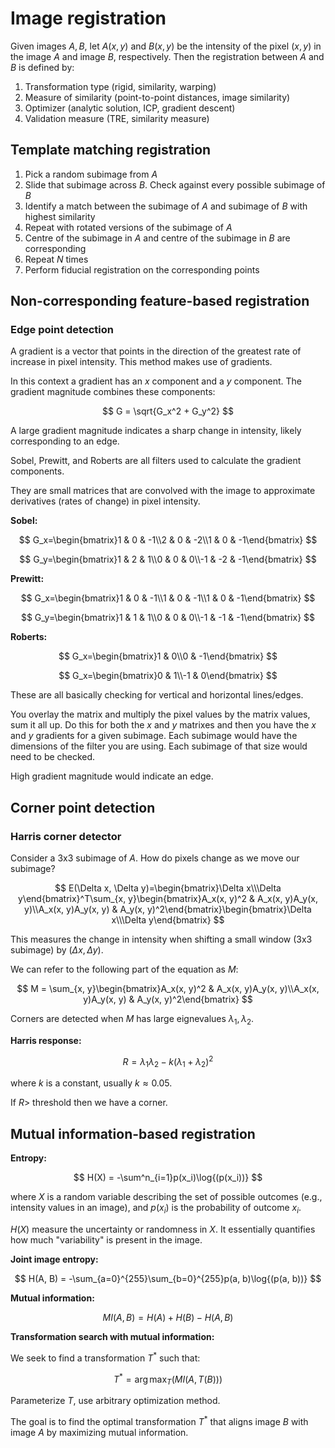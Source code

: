 # Image registration

Given images $A, B$, let $A(x, y)$ and $B(x, y)$ be the intensity of the pixel $(x, y)$ in the image $A$ and image $B$, respectively. Then the registration between $A$ and $B$ is defined by:

1. Transformation type (rigid, similarity, warping)
2. Measure of similarity (point-to-point distances, image similarity)
3. Optimizer (analytic solution, ICP, gradient descent)
4. Validation measure (TRE, similarity measure)

## Template matching registration

1. Pick a random subimage from $A$
2. Slide that subimage across $B$. Check against every possible subimage of $B$
3. Identify a match between the subimage of $A$ and subimage of $B$ with highest similarity
4. Repeat with rotated versions of the subimage of $A$
5. Centre of the subimage in $A$ and centre of the subimage in $B$ are corresponding
6. Repeat $N$ times
7. Perform fiducial registration on the corresponding points

## Non-corresponding feature-based registration

### Edge point detection

A gradient is a vector that points in the direction of the greatest rate of increase in pixel intensity. This method makes use of gradients.

In this context a gradient has an $x$ component and a $y$ component. The gradient magnitude combines these components:

$$
G = \sqrt{G_x^2 + G_y^2}
$$

A large gradient magnitude indicates a sharp change in intensity, likely corresponding to an edge.

Sobel, Prewitt, and Roberts are all filters used to calculate the gradient components.

They are small matrices that are convolved with the image to approximate derivatives (rates of change) in pixel intensity.

**Sobel:**

$$
G_x=\begin{bmatrix}1 & 0 & -1\\2 & 0 & -2\\1 & 0 & -1\end{bmatrix}
$$

$$
G_y=\begin{bmatrix}1 & 2 & 1\\0 & 0 & 0\\-1 & -2 & -1\end{bmatrix}
$$

**Prewitt:**

$$
G_x=\begin{bmatrix}1 & 0 & -1\\1 & 0 & -1\\1 & 0 & -1\end{bmatrix}
$$

$$
G_y=\begin{bmatrix}1 & 1 & 1\\0 & 0 & 0\\-1 & -1 & -1\end{bmatrix}
$$

**Roberts:**

$$
G_x=\begin{bmatrix}1 & 0\\0 & -1\end{bmatrix}
$$

$$
G_x=\begin{bmatrix}0 & 1\\-1 & 0\end{bmatrix}
$$

These are all basically checking for vertical and horizontal lines/edges.

You overlay the matrix and multiply the pixel values by the matrix values, sum it all up. Do this for both the $x$ and $y$ matrixes and then you have the $x$ and $y$ gradients for a given subimage. Each subimage would have the dimensions of the filter you are using. Each subimage of that size would need to be checked.

High gradient magnitude would indicate an edge.

## Corner point detection

### Harris corner detector

Consider a 3x3 subimage of $A$. How do pixels change as we move our subimage?

$$
E(\Delta x, \Delta y)=\begin{bmatrix}\Delta x\\\Delta y\end{bmatrix}^T\sum_{x, y}\begin{bmatrix}A_x(x, y)^2 & A_x(x, y)A_y(x, y)\\A_x(x, y)A_y(x, y) & A_y(x, y)^2\end{bmatrix}\begin{bmatrix}\Delta x\\\Delta y\end{bmatrix}
$$

This measures the change in intensity when shifting a small window (3x3 subimage) by $(\Delta x, \Delta y)$.

We can refer to the following part of the equation as $M$:

$$
M = \sum_{x, y}\begin{bmatrix}A_x(x, y)^2 & A_x(x, y)A_y(x, y)\\A_x(x, y)A_y(x, y) & A_y(x, y)^2\end{bmatrix}
$$

Corners are detected when $M$ has large eignevalues $\lambda_1, \lambda_2$.

**Harris response:**

$$
R = \lambda_1\lambda_2-k(\lambda_1+\lambda_2)^2
$$

where $k$ is a constant, usually $k \approx 0.05$.

If $R >$ threshold then we have a corner.

## Mutual information-based registration

**Entropy:**

$$
H(X) = -\sum^n_{i=1}p(x_i)\log{(p(x_i))}
$$

where $X$ is a random variable describing the set of possible outcomes (e.g., intensity values in an image), and $p(x_i)$ is the probability of outcome $x_i$.

$H(X)$ measure the uncertainty or randomness in $X$. It essentially quantifies how much "variability" is present in the image.

**Joint image entropy:**

$$
H(A, B) = -\sum_{a=0}^{255}\sum_{b=0}^{255}p(a, b)\log{(p(a, b))}
$$

**Mutual information:**

$$
MI(A, B) = H(A) + H(B) - H(A, B)
$$

**Transformation search with mutual information:**

We seek to find a transformation $T^*$ such that:

$$
T^*= \arg \max_T {(MI(A, T(B)))}
$$

Parameterize $T$, use arbitrary optimization method.

The goal is to find the optimal transformation $T^*$ that aligns image $B$ with image $A$ by maximizing mutual information.